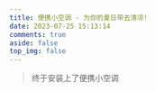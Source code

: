 ```yaml
---
title: 便携小空调 - 为你的夏日带去清凉!
date: 2023-07-25 15:13:14
comments: true
aside: false
top_img: false
---
```


> 终于安装上了便携小空调

<style>
.copyright-box a {
  border-bottom: none !important;
  padding: 0 !important;
}
</style>

<div id="air-conditioner-vue"></div>
<script defer data-pjax src='https://npm.elemecdn.com/anzhiyu-air-conditioner@1.0.1/index.3f125bc6.js'></script>